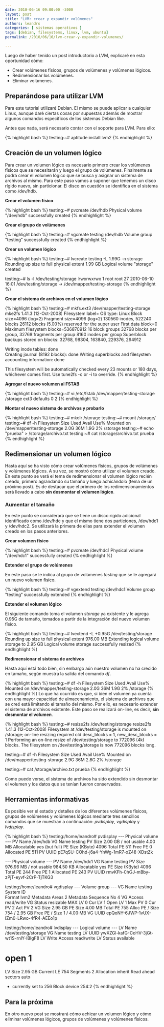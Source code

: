 ```yaml
---
date: 2010-06-16 09:00:00 -3000
layout: post
title: "LVM: crear y expandir volúmenes"
authors: leandro
categories: [ sistemas operativos ]
tags: [debian, filesystems, linux, lvm, ubuntu]
permalink: /2010/06/16/lvm-crear-y-expandir-volumenes/

---
```


Luego de haber tenido un post introductorio a LVM, explicaré en esta oportunidad
cómo:

* Crear volúmenes físicos, grupos de volúmenes y volúmenes lógicos.
* Redimensionar los volúmenes.
* Eliminar volúmenes.
<!-- more -->

## Preparándose para utilizar LVM

Para este tutorial utilizaré Debian. El mismo se puede aplicar a cualquier
Linux, aunque daré ciertas cosas por supuestas además de mostrar algunos
comandos específicos de los sistemas Debian like.

Antes que nada, será necesario contar con el soporte para LVM. Para ello:

{% highlight bash %}
testing:~# aptitude install lvm2
{% endhighlight %}

## Creación de un volumen lógico

Para crear un volumen lógico es necesario primero crear los volúmenes físicos
que se necesitarán y luego el grupo de volúmenes. Finalmente se podrá crear el
volumen lógico que se busca y asignar un sistema de archivos al mismo. Para este
paso vamos a suponer que tenemos un disco rígido nuevo, sin particionar. El
disco en cuestión se identifica en el sistema como /dev/hdb.

**Crear el volumen físico**

{% highlight bash %}
testing:~# pvcreate /dev/hdb
  Physical volume "/dev/hdb" successfully created
{% endhighlight %}

**Crear el grupo de volúmenes**

{% highlight bash %}
testing:~# vgcreate testing /dev/hdb
  Volume group "testing" successfully created
{% endhighlight %}

**Crear un volumen lógico**

{% highlight bash %}
testing:~# lvcreate testing -L 1.99G -n storage
  Rounding up size to full physical extent 1.99 GB
  Logical volume "storage" created

testing:~# ls -l /dev/testing/storage
lrwxrwxrwx 1 root root 27 2010-06-10 16:01 /dev/testing/storage -&gt;
/dev/mapper/testing-storage
{% endhighlight %}

**Crear el sistema de archivos en el volumen lógico**

{% highlight bash %}
testing:~# mkfs.ext3 /dev/mapper/testing-storage
mke2fs 1.41.3 (12-Oct-2008)
Filesystem label=
OS type: Linux
Block size=4096 (log=2)
Fragment size=4096 (log=2)
130560 inodes, 522240 blocks
26112 blocks (5.00%) reserved for the super user
First data block=0
Maximum filesystem blocks=536870912
16 block groups
32768 blocks per group, 32768 fragments per group
8160 inodes per group
Superblock backups stored on blocks:
        32768, 98304, 163840, 229376, 294912

Writing inode tables: done                           
Creating journal (8192 blocks): done
Writing superblocks and filesystem accounting information: done

This filesystem will be automatically checked every 23 mounts or
180 days, whichever comes first.  Use tune2fs -c or -i to override.
{% endhighlight %}

**Agregar el nuevo volumen al FSTAB**

{% highlight bash %}
testing:~# vi /etc/fstab 
/dev/mapper/testing-storage /storage ext3 defaults 0 2
{% endhighlight %}

**Montar el nuevo sistema de archivos y probarlo**

{% highlight bash %}
testing:~# mkdir /storage
testing:~# mount /storage/
testing:~# df -h
Filesystem            Size  Used Avail Use% Mounted on
/dev/mapper/testing-storage
                      2.0G   36M  1.9G   2% /storage
testing:~# echo "prueba" &gt; /storage/archivo.txt
testing:~# cat /storage/archivo.txt
prueba
{% endhighlight %}

## Redimensionar un volumen lógico

Hasta aquí se ha visto cómo crear volúmenes físicos, grupos de volúmenes y
volúmenes lógicos. A su vez, se mostró cómo utilizar el volumen creado. En este
punto se verá el tema de redimensionar el volumen lógico recién creado, primero
agrandando su tamaño y luego achicándolo (tema de un próximo post). Es de
destacar que el primero de los redimensionamientos será llevado a cabo **sin
desmontar el volumen lógico**.

### Aumentar el tamaño

En este punto se considerará que se tiene un disco rígido adicional identificado
como /dev/hdc y que el mismo tiene dos particiones, /dev/hdc1 y /dev/hdc2. Se
utilizará la primera de ellas para extender el volumen creado en los pasos
anteriores.

**Crear volumen físico**

{% highlight bash %}
testing:~# pvcreate /dev/hdc1
  Physical volume "/dev/hdc1" successfully created
{% endhighlight %}

**Extender el grupo de volúmenes**

En este paso se le indica al grupo de volúmenes *testing* que se le
agregará un nuevo volumen físico.

{% highlight bash %}
testing:~# vgextend testing /dev/hdc1
  Volume group "testing" successfully extended
{% endhighlight %}

**Extender el volumen lógico**

El siguiente comando toma el volumen *storage* ya existente y le agrega
0.95G de tamaño, tomados a partir de la integración del nuevo volumen físico.

{% highlight bash %}
testing:~# lvextend -L +0.95G /dev/testing/storage
  Rounding up size to full physical extent 976.00 MB
  Extending logical volume storage to 2.95 GB
  Logical volume storage successfully resized
{% endhighlight %}

**Redimensionar el sistema de archivos**

Hasta aquí está todo bien, sin embargo aún nuestro volumen no ha crecido en
tamaño, según muestra la salida del comando *df*.

{% highlight bash %}
testing:~# df -h
Filesystem            Size  Used Avail Use% Mounted on
/dev/mapper/testing-storage
                      2.0G   36M  1.9G   2% /storage
{% endhighlight %}
Lo que ha ocurrido es que, si bien el volumen ya cuenta con una mayor capacidad
de almacenamiento, el sistema de archivos que se creó está limitando el tamaño
del mismo. Por ello, es necesario extender el sistema de archivos existente.
Este paso se realizará on-line, es decir, **sin desmontar el volumen**.

{% highlight bash %}
testing:~# resize2fs /dev/testing/storage
resize2fs 1.41.3 (12-Oct-2008)
Filesystem at /dev/testing/storage is mounted on /storage; on-line resizing
required
old desc_blocks = 1, new_desc_blocks = 1
Performing an on-line resize of /dev/testing/storage to 772096 (4k) blocks.
The filesystem on /dev/testing/storage is now 772096 blocks long.

testing:~# df -h
Filesystem            Size  Used Avail Use% Mounted on
/dev/mapper/testing-storage
                      2.9G   36M  2.8G   2% /storage

testing:~# cat /storage/archivo.txt
prueba
{% endhighlight %}

Como puede verse, el sistema de archivos ha sido extendido sin desmontar el
volumen y los datos que se tenían fueron conservados.

## Herramientas informativas

Es posible ver el estado y detalles de los diferentes volúmenes físicos, grupos
de volúmenes y volúmenes lógicos mediante tres sencillos comandos que se
muestran a continuación: *pvdisplay*, *vgdisplay* y *lvdisplay*.

{% highlight bash %}
testing:/home/leandro# pvdisplay 
  --- Physical volume ---
  PV Name               /dev/hdb
  VG Name               testing
  PV Size               2.00 GB / not usable 4.00 MB
  Allocatable           yes (but full)
  PE Size (KByte)       4096
  Total PE              511
  Free PE               0
  Allocated PE          511
  PV UUID               pE7qSU-COhd-j6a4-YnWg-1mR7-xZ48-XDstZk

  --- Physical volume ---
  PV Name               /dev/hdc1
  VG Name               testing
  PV Size               976.96 MB / not usable 984.50 KB
  Allocatable           yes 
  PE Size (KByte)       4096
  Total PE              244
  Free PE               1
  Allocated PE          243
  PV UUID               rmvKFh-0hGJ-mBby-zPjT-eyvf-2CrP-TjTKG3

testing:/home/leandro# vgdisplay 
  --- Volume group ---
  VG Name               testing
  System ID             
  Format                lvm2
  Metadata Areas        2
  Metadata Sequence No  4
  VG Access             read/write
  VG Status             resizable
  MAX LV                0
  Cur LV                1
  Open LV               1
  Max PV                0
  Cur PV                2
  Act PV                2
  VG Size               2.95 GB
  PE Size               4.00 MB
  Total PE              755
  Alloc PE / Size       754 / 2.95 GB
  Free  PE / Size       1 / 4.00 MB
  VG UUID               epQoNY-6JWP-1vUX-IZm0-LRwo-4fR4-AEEo1p

testing:/home/leandro# lvdisplay 
  --- Logical volume ---
  LV Name                /dev/testing/storage
  VG Name                testing
  LV UUID                ywXZGl-kafG-CoHV-3jGt-wt1S-rnlY-IBIgF8
  LV Write Access        read/write
  LV Status              available
  # open                 1
  LV Size                2.95 GB
  Current LE             754
  Segments               2
  Allocation             inherit
  Read ahead sectors     auto
  - currently set to     256
  Block device           254:2
{% endhighlight %}

## Para la próxima

En otro nuevo post se mostrará cómo achicar un volumen lógico y cómo eliminar
volúmenes lógicos, grupos de volúmenes y volúmenes físicos.
